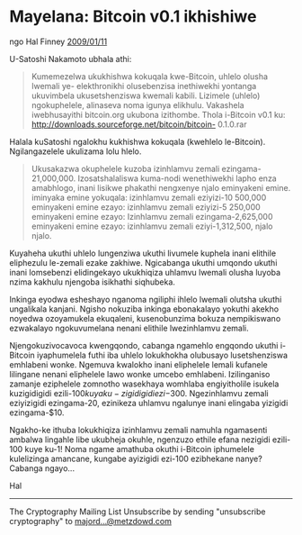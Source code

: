 # Mayelana: Bitcoin v0.1 ikhishiwe 

ngo Hal Finney [2009/01/11](https://web.archive.org/web/20190712071421/https://www.mail-archive.com/cryptography@metzdowd.com/msg10152.html)

<LanguageDropdown/>

U-Satoshi Nakamoto ubhala athi:

> Kumemezelwa ukukhishwa kokuqala kwe-Bitcoin, uhlelo olusha lwemali ye-
> elekthronikhi olusebenzisa inethiwekhi yontanga ukuvimbela ukusetshenziswa 
> kwemali kabili. Lizimele (uhlelo) ngokuphelele, alinaseva noma igunya elikhulu. 
> Vakashela iwebhusayithi bitcoin.org ukubona izithombe. 
> Thola i-Bitcoin v0.1 ku: http://downloads.sourceforge.net/bitcoin/bitcoin-
> 0.1.0.rar 


Halala kuSatoshi ngalokhu kukhishwa kokuqala (kwehlelo le-Bitcoin). Ngilangazelele 
ukulizama lolu hlelo.

> Ukusakazwa okuphelele kuzoba izinhlamvu zemali ezingama-21,000,000. 
> Izosatshalaliswa kuma-nodi wenethiwekhi lapho enza amabhlogo, inani lisikwe 
> phakathi nengxenye njalo eminyakeni emine. 
> iminyaka emine yokuqala: izinhlamvu zemali eziyizi-10 500,000 eminyakeni 
> emine ezayo: izinhlamvu zemali eziyizi-5 250,000 eminyakeni emine ezayo: 
> Izinhlamvu zemali ezingama-2,625,000 eminyakeni emine ezayo: izinhlamvu 
> zemali eziyi-1,312,500, njalo njalo. 

Kuyaheha ukuthi uhlelo lungenziwa ukuthi livumele kuphela inani elithile eliphezulu 
le-zemali ezake zakhiwe. Ngicabanga ukuthi umqondo ukuthi inani lomsebenzi 
elidingekayo ukukhiqiza uhlamvu lwemali olusha luyoba nzima kakhulu njengoba 
isikhathi siqhubeka.

Inkinga eyodwa esheshayo nganoma ngiliphi ihlelo lwemali olutsha ukuthi ungalikala 
kanjani. Ngisho nokuziba inkinga ebonakalayo yokuthi akekho noyedwa 
ozoyamukela ekuqaleni, kusenobunzima bokuza nempikiswano ezwakalayo 
ngokuvumelana nenani elithile lwezinhlamvu zemali.

Njengokuzivocavoca kwengqondo, cabanga ngamehlo engqondo ukuthi i-Bitcoin 
iyaphumelela futhi iba uhlelo lokukhokha olubusayo lusetshenziswa emhlabeni 
wonke. Ngemuva kwalokho inani eliphelele lemali kufanele lilingane nenani 
eliphelele lawo wonke umcebo emhlabeni. Izilinganiso zamanje eziphelele zomnotho 
wasekhaya womhlaba engiyitholile isukela kuzigidigidi ezili-$100 kuya ku-zigidigidi 
ezi-$300. Ngezinhlamvu zemali eziyizigidi ezingama-20, ezinikeza uhlamvu 
ngalunye inani elingaba yizigidi ezingama-$10.

Ngakho-ke ithuba lokukhiqiza izinhlamvu zemali namuhla ngamasenti ambalwa 
lingahle libe ukubheja okuhle, ngenzuzo ethile efana nezigidi ezili-100 kuye ku-1! 
Noma ngame amathuba okuthi i-Bitcoin iphumelele kulelizinga amancane, kungabe 
ayizigidi ezi-100 ezibhekane nanye? Cabanga ngayo... 

Hal

---------------------------------------------------------------------
The Cryptography Mailing List
Unsubscribe by sending "unsubscribe cryptography" to majord...@metzdowd.com

